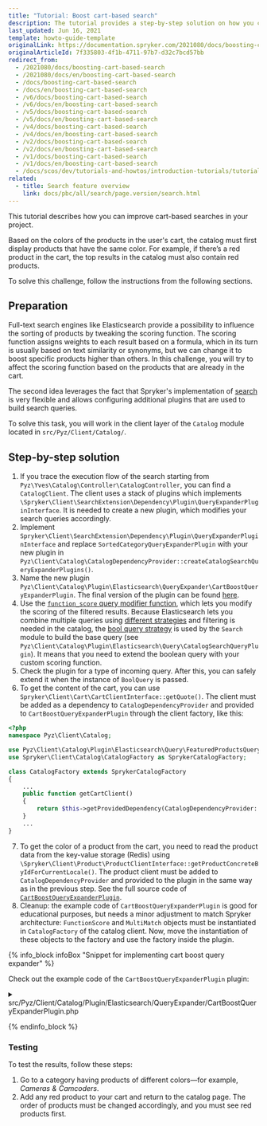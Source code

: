 ```yaml
---
title: "Tutorial: Boost cart-based search"
description: The tutorial provides a step-by-step solution on how you can arrange your products in the cart by a color attribute.
last_updated: Jun 16, 2021
template: howto-guide-template
originalLink: https://documentation.spryker.com/2021080/docs/boosting-cart-based-search
originalArticleId: 7f335803-4f1b-4711-97b7-d32c7bcd57bb
redirect_from:
  - /2021080/docs/boosting-cart-based-search
  - /2021080/docs/en/boosting-cart-based-search
  - /docs/boosting-cart-based-search
  - /docs/en/boosting-cart-based-search
  - /v6/docs/boosting-cart-based-search
  - /v6/docs/en/boosting-cart-based-search
  - /v5/docs/boosting-cart-based-search
  - /v5/docs/en/boosting-cart-based-search
  - /v4/docs/boosting-cart-based-search
  - /v4/docs/en/boosting-cart-based-search
  - /v2/docs/boosting-cart-based-search
  - /v2/docs/en/boosting-cart-based-search
  - /v1/docs/boosting-cart-based-search
  - /v1/docs/en/boosting-cart-based-search
  - /docs/scos/dev/tutorials-and-howtos/introduction-tutorials/tutorial-content-and-search-attribute-cart-based-catalog-personalization-spryker-commerce-os/tutorial-boosting-cart-based-search.html
related:
  - title: Search feature overview
    link: docs/pbc/all/search/page.version/search.html
---
```


This tutorial describes how you can improve cart-based searches in your project.

Based on the colors of the products in the user's cart, the catalog must first display products that have the same color. For example, if there’s a red product in the cart, the top results in the catalog must also contain red products.

To solve this challenge, follow the instructions from the following sections.

## Preparation

Full-text search engines like Elasticsearch provide a possibility to influence the sorting of products by tweaking the scoring function. The scoring function assigns weights to each result based on a formula, which in its turn is usually based on text similarity or synonyms, but we can change it to boost specific products higher than others. In this challenge, you will try to affect the scoring function based on the products that are already in the cart.

The second idea leverages the fact that Spryker's implementation of [search](/docs/pbc/all/search/{{site.version}}/search.html) is very flexible and allows configuring additional plugins that are used to build search queries.

To solve this task, you will work in the client layer of the `Catalog` module located in `src/Pyz/Client/Catalog/`.

## Step-by-step solution

1. If you trace the execution flow of the search starting from `Pyz\Yves\Catalog\Controller\CatalogController`, you can find a `CatalogClient`. The client uses a stack of plugins which implements `\Spryker\Client\SearchExtension\Dependency\Plugin\QueryExpanderPluginInterface`. It is needed to create a new plugin, which modifies your search queries accordingly.
2. Implement `Spryker\Client\SearchExtension\Dependency\Plugin\QueryExpanderPluginInterface` and replace `SortedCategoryQueryExpanderPlugin` with your new plugin in `Pyz\Client\Catalog\CatalogDependencyProvider::createCatalogSearchQueryExpanderPlugins()`.
3. Name the new plugin `Pyz\Client\Catalog\Plugin\Elasticsearch\QueryExpander\CartBoostQueryExpanderPlugin`. The final version of the plugin can be found [here](#plugin).
4. Use the [`function_score` query modifier function](https://www.elastic.co/guide/en/elasticsearch/reference/current/query-dsl-function-score-query.html), which lets you modify the scoring of the filtered results. Because Elasticsearch lets you combine multiple queries using [different strategies](https://www.elastic.co/guide/en/elasticsearch/reference/current/compound-queries.html) and filtering is needed in the catalog, the [bool query strategy](https://www.elastic.co/guide/en/elasticsearch/reference/current/query-dsl-bool-query.html) is used by the `Search` module to build the base query (see `Pyz\Client\Catalog\Plugin\Elasticsearch\Query\CatalogSearchQueryPlugin`). It means that you need to extend the boolean query with your custom scoring function.
5. Check the plugin for a type of incoming query. After this, you can safely extend it when the instance of `BoolQuery` is passed.
6. To get the content of the cart, you can use `Spryker\Client\Cart\CartClientInterface::getQuote()`. The client must be added as a dependency to `CatalogDependencyProvider` and provided to `CartBoostQueryExpanderPlugin` through the client factory, like this:

```php
<?php
namespace Pyz\Client\Catalog;

use Pyz\Client\Catalog\Plugin\Elasticsearch\Query\FeaturedProductsQueryPlugin;
use Spryker\Client\Catalog\CatalogFactory as SprykerCatalogFactory;

class CatalogFactory extends SprykerCatalogFactory
{
    ...
    public function getCartClient()
    {
        return $this->getProvidedDependency(CatalogDependencyProvider::CART_CLIENT);
    }
    ...
}
```

7. To get the color of a product from the cart, you need to read the product data from the key-value storage (Redis) using `\Spryker\Client\Product\ProductClientInterface::getProductConcreteByIdForCurrentLocale()`. The product client must be added to  `CatalogDependencyProvider` and provided to the plugin in the same way as in the previous step. See the full source code of [`CartBoostQueryExpanderPlugin`](#plugin).
8. Cleanup: the example code of `CartBoostQueryExpanderPlugin` is good for educational purposes, but needs a minor adjustment to match Spryker architecture: `FunctionScore` and `MultiMatch` objects must be instantiated in `CatalogFactory` of the catalog client. Now, move the instantiation of these objects to the factory and use the factory inside the plugin.

<a name="plugin"></a>

{% info_block infoBox "Snippet for implementing cart boost query expander" %}

Check out the example code of the `CartBoostQueryExpanderPlugin` plugin:

<details>
<summary markdown='span'>src/Pyz/Client/Catalog/Plugin/Elasticsearch/QueryExpander/CartBoostQueryExpanderPlugin.php</summary>

```php
<?php

namespace Pyz\Client\Catalog\Plugin\Elasticsearch\QueryExpander;

use Elastica\Query;
use Elastica\Query\BoolQuery;
use Elastica\Query\FunctionScore;
use Elastica\Query\MultiMatch;
use Generated\Shared\Search\PageIndexMap;
use Generated\Shared\Transfer\ItemTransfer;
use Generated\Shared\Transfer\QuoteTransfer;
use InvalidArgumentException;
use Spryker\Client\Kernel\AbstractPlugin;
use Spryker\Client\SearchExtension\Dependency\Plugin\QueryExpanderPluginInterface;
use Spryker\Client\SearchExtension\Dependency\Plugin\QueryInterface;

/**
 * @method \Pyz\Client\Catalog\CatalogFactory getFactory()
 */
class CartBoostQueryExpanderPlugin extends AbstractPlugin implements QueryExpanderPluginInterface
{

    /**
     * @param \Spryker\Client\SearchExtension\Dependency\Plugin\QueryInterface $searchQuery
     * @param array $requestParameters
     *
     * @return \Spryker\Client\SearchExtension\Dependency\Plugin\QueryInterface
     */
    public function expandQuery(QueryInterface $searchQuery, array $requestParameters = [])
    {
        $quoteTransfer = $this->getFactory()
            ->getCartClient()
            ->getQuote();

        // Don't need to change query when cart is empty.
        if (!$quoteTransfer->getItems()->count()) {
            return $searchQuery;
        }

        // Make sure that the query we are extending is compatible with our expectations.
        $boolQuery = $this->getBoolQuery($searchQuery->getSearchQuery());

        // Boost query based on cart.
        $this->boostByCartItemColors($boolQuery, $quoteTransfer);

        return $searchQuery;
    }

    /**
     * @param \Elastica\Query $query
     *
     * @throws \InvalidArgumentException
     *
     * @return \Elastica\Query\BoolQuery
     */
    protected function getBoolQuery(Query $query)
    {
        $boolQuery = $query->getQuery();
        if (!$boolQuery instanceof BoolQuery) {
            throw new InvalidArgumentException(sprintf(
                'Cart boost query expander available only with %s, got: %s',
                BoolQuery::class,
                get_class($boolQuery)
            ));
        }

        return $boolQuery;
    }

    /**
     * @param \Elastica\Query\BoolQuery $boolQuery
     * @param \Generated\Shared\Transfer\QuoteTransfer $quoteTransfer
     *
     * @return void
     */
    protected function boostByCartItemColors(BoolQuery $boolQuery, QuoteTransfer $quoteTransfer)
    {
        $functionScoreQuery = new FunctionScore();
        // Define how the computed scores are combined for the used functions.
        $functionScoreQuery->setScoreMode(FunctionScore::SCORE_MODE_MULTIPLY);
        // Define how the newly computed score is combined with the score of the query.
        $functionScoreQuery->setBoostMode(FunctionScore::BOOST_MODE_MULTIPLY);

        foreach ($quoteTransfer->getItems() as $itemTransfer) {
            $color = $this->getProductColor($itemTransfer);

            if ($color) {
                // Create filter for all products that contains the same color.
                $filter = $this->createFulltextSearchQuery($color);

                // Boost the results with a custom number.
                $functionScoreQuery->addFunction('weight', 20, $filter);
            }
        }

        // Extend the original search query with function_score that will change the score of the results.
        $boolQuery->addMust($functionScoreQuery);
    }

    /**
     * @param \Generated\Shared\Transfer\ItemTransfer $itemTransfer
     *
     * @return string|null
     */
    protected function getProductColor(ItemTransfer $itemTransfer)
    {
        // We get the concrete product from the key-value storage (Redis).
        $productData = $this->getFactory()
            ->getProductClient()
            ->getProductConcreteByIdForCurrentLocale($itemTransfer->getId());

        return isset($productData['attributes']['color']) ? $productData['attributes']['color'] : null;
    }

    /**
     * @param string $searchString
     *
     * @return \Elastica\Query\MultiMatch
     */
    protected function createFulltextSearchQuery($searchString)
    {
        // We search for color in the "full-text" and "full-text-boosted" fields.
        $matchQuery = (new MultiMatch())
            ->setFields([
                PageIndexMap::FULL_TEXT,
                PageIndexMap::FULL_TEXT_BOOSTED . '^3', // Boost results with custom number.
            ])
            ->setQuery($searchString)
            ->setType(MultiMatch::TYPE_CROSS_FIELDS);

        return $matchQuery;
    }

}
```
</details>

{% endinfo_block %}

### Testing

To test the results, follow these steps:
1. Go to a category having products of different colors—for example, *Cameras & Camcoders*.
2. Add any red product to your cart and return to the catalog page.
The order of products must be changed accordingly, and you must see red products first.
